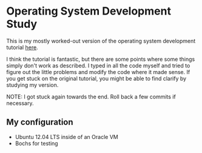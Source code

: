 # Operating System Development Study

This is my mostly worked-out version of the operating system development tutorial [here][Link 1].

I think the tutorial is fantastic, but there are some points where some things simply don't work as described. I typed in all the code myself and tried to figure out the little problems and modify the code where it made sense. If you get stuck on the original tutorial, you might be able to find clarify by studying my version.

NOTE: I got stuck again towards the end. Roll back a few commits if necessary.

## My configuration
- Ubuntu 12.04 LTS inside of an Oracle VM
- Bochs for testing

[Link 1]: https://github.com/sunspot/sunspot/wiki/Advanced-Fulltext-Search-Configuration

